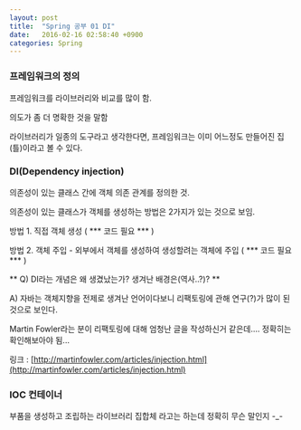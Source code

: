 ```yaml
---
layout: post
title:  "Spring 공부 01 DI"
date:   2016-02-16 02:58:40 +0900
categories: Spring
---
```


### 프레임워크의 정의 ###
프레임워크를 라이브러리와 비교를 많이 함.

의도가 좀 더 명확한 것을 말함

라이브러리가 일종의 도구라고 생각한다면, 프레임워크는 이미 어느정도 만들어진 집(틀)이라고 볼 수 있다.

### DI(Dependency injection) ###

의존성이 있는 클래스 간에 객체 의존 관계를 정의한 것.

의존성이 있는 클래스가 객체를 생성하는 방법은 2가지가 있는 것으로 보임.

방법 1. 직접 객체 생성 ( *** 코드 필요 *** )

방법 2. 객체 주입 - 외부에서 객체를 생성하여 생성할려는 객체에 주입 ( *** 코드 필요 *** )

** Q) DI라는 개념은 왜 생겼났는가? 생겨난 배경은(역사..?)? **

A) 자바는 객체지향을 전제로 생겨난 언어이다보니 리팩토링에 관해 연구(?)가 많이 된 것으로 보인다. 

Martin Fowler라는 분이 리팩토링에 대해 엄청난 글을 작성하신거 같은데.... 정확히는 확인해보아야 됨...


링크 : [http://martinfowler.com/articles/injection.html](http://martinfowler.com/articles/injection.html)


### IOC 컨테이너 ###

부품을 생성하고 조립하는 라이브러리 집합체 라고는 하는데 정확히 무슨 말인지 -_-


